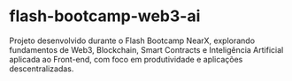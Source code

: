 # flash-bootcamp-web3-ai
Projeto desenvolvido durante o Flash Bootcamp NearX, explorando fundamentos de Web3, Blockchain, Smart Contracts e Inteligência Artificial aplicada ao Front-end, com foco em produtividade e aplicações descentralizadas.
